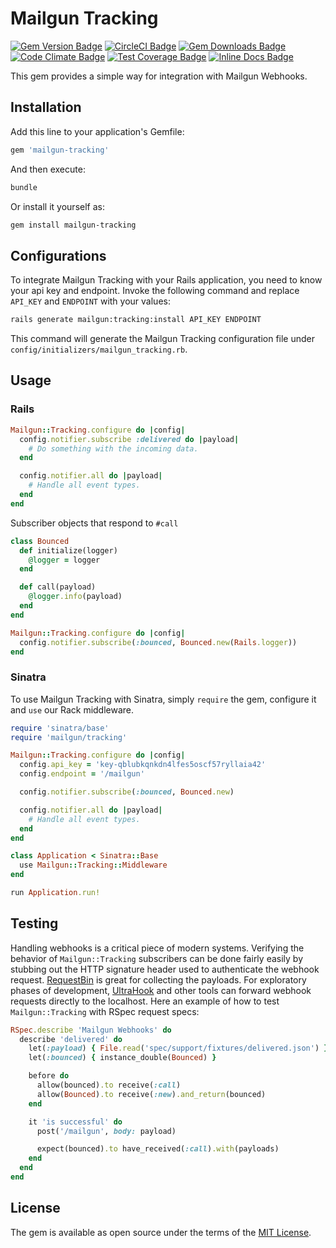 # Mailgun Tracking

[![Gem Version Badge](https://badge.fury.io/rb/mailgun-tracking.svg)](https://badge.fury.io/rb/mailgun-tracking)
[![CircleCI Badge](https://circleci.com/gh/chubchenko/mailgun-tracking.svg?style=shield)](https://circleci.com/gh/chubchenko/mailgun-tracking)
[![Gem Downloads Badge](https://img.shields.io/gem/dt/mailgun-tracking)](https://rubygems.org/gems/mailgun-tracking)
[![Code Climate Badge](https://codeclimate.com/github/chubchenko/mailgun-tracking/badges/gpa.svg)](https://codeclimate.com/github/chubchenko/mailgun-tracking)
[![Test Coverage Badge](https://codeclimate.com/github/chubchenko/mailgun-tracking/badges/coverage.svg)](https://codeclimate.com/github/chubchenko/mailgun-tracking/coverage)
[![Inline Docs Badge](http://inch-ci.org/github/chubchenko/mailgun-tracking.svg)](http://inch-ci.org/github/chubchenko/mailgun-tracking)

This gem provides a simple way for integration with Mailgun Webhooks.

## Installation

Add this line to your application's Gemfile:

```ruby
gem 'mailgun-tracking'
```

And then execute:

```bash
bundle
```

Or install it yourself as:

```bash
gem install mailgun-tracking
```

## Configurations

To integrate Mailgun Tracking with your Rails application, you need to know
your api key and endpoint. Invoke the following command
and replace `API_KEY` and `ENDPOINT` with your values:

```bash
rails generate mailgun:tracking:install API_KEY ENDPOINT
```

This command will generate the Mailgun Tracking configuration file under
`config/initializers/mailgun_tracking.rb`.

## Usage

### Rails

```ruby
Mailgun::Tracking.configure do |config|
  config.notifier.subscribe :delivered do |payload|
    # Do something with the incoming data.
  end

  config.notifier.all do |payload|
    # Handle all event types.
  end
end
```

Subscriber objects that respond to `#call`

```ruby
class Bounced
  def initialize(logger)
    @logger = logger
  end

  def call(payload)
    @logger.info(payload)
  end
end
```

```ruby
Mailgun::Tracking.configure do |config|
  config.notifier.subscribe(:bounced, Bounced.new(Rails.logger))
end
```

### Sinatra

To use Mailgun Tracking with Sinatra, simply `require` the gem, configure it and `use` our Rack middleware.

```ruby
require 'sinatra/base'
require 'mailgun/tracking'

Mailgun::Tracking.configure do |config|
  config.api_key = 'key-qblubkqnkdn4lfes5oscf57ryllaia42'
  config.endpoint = '/mailgun'

  config.notifier.subscribe(:bounced, Bounced.new)

  config.notifier.all do |payload|
    # Handle all event types.
  end
end

class Application < Sinatra::Base
  use Mailgun::Tracking::Middleware
end

run Application.run!
```

## Testing

Handling webhooks is a critical piece of modern systems. Verifying the behavior of `Mailgun::Tracking` subscribers
can be done fairly easily by stubbing out the HTTP signature header used to authenticate the webhook request.
[RequestBin](https://requestbin.com/) is great for collecting the payloads. For exploratory phases of development,
[UltraHook](http://www.ultrahook.com/) and other tools can forward webhook requests directly to the localhost.
Here an example of how to test `Mailgun::Tracking` with RSpec request specs:

```ruby
RSpec.describe 'Mailgun Webhooks' do
  describe 'delivered' do
    let(:payload) { File.read('spec/support/fixtures/delivered.json') }
    let(:bounced) { instance_double(Bounced) }

    before do
      allow(bounced).to receive(:call)
      allow(Bounced).to receive(:new).and_return(bounced)
    end

    it 'is successful' do
      post('/mailgun', body: payload)

      expect(bounced).to have_received(:call).with(payloads)
    end
  end
end
```

## License

The gem is available as open source under the terms of the [MIT License](http://opensource.org/licenses/MIT).
